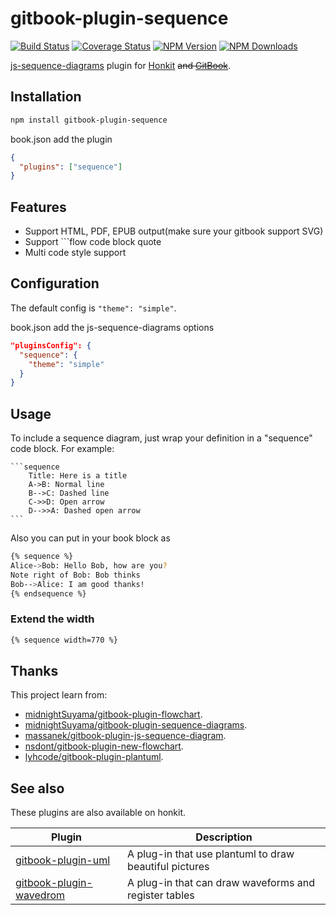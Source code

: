 # gitbook-plugin-sequence

[![Build Status](https://github.com/vowstar/gitbook-plugin-sequence/actions/workflows/test.yml/badge.svg)](https://github.com/vowstar/gitbook-plugin-sequence/actions)
[![Coverage Status](https://coveralls.io/repos/github/vowstar/gitbook-plugin-sequence/badge.svg?branch=master)](https://coveralls.io/github/vowstar/gitbook-plugin-sequence?branch=master)
[![NPM Version](https://img.shields.io/npm/v/gitbook-plugin-sequence.svg?style=flat)](https://www.npmjs.org/package/gitbook-plugin-sequence)
[![NPM Downloads](https://img.shields.io/npm/dm/gitbook-plugin-sequence.svg?style=flat)](https://www.npmjs.org/package/gitbook-plugin-sequence)

[js-sequence-diagrams](https://github.com/bramp/js-sequence-diagrams) plugin for [Honkit](https://github.com/honkit/honkit) ~~and [GitBook](https://github.com/GitbookIO/gitbook)~~.

## Installation

```bash
npm install gitbook-plugin-sequence
```

book.json add the plugin

```json
{
  "plugins": ["sequence"]
}
```

## Features

* Support HTML, PDF, EPUB output(make sure your gitbook support SVG)
* Support ```flow code block quote
* Multi code style support

## Configuration

The default config is ``"theme": "simple"``.

book.json add the js-sequence-diagrams options

```json
"pluginsConfig": {
  "sequence": {
    "theme": "simple"
  }
}
```

## Usage


To include a sequence diagram, just wrap your definition in a "sequence" code block. For example:

<pre lang="no-highlight"><code>```sequence
    Title: Here is a title
    A->B: Normal line
    B-->C: Dashed line
    C->>D: Open arrow
    D-->>A: Dashed open arrow
```
</code></pre>

Also you can put in your book block as

```bash
{% sequence %}
Alice->Bob: Hello Bob, how are you?
Note right of Bob: Bob thinks
Bob-->Alice: I am good thanks!
{% endsequence %}
```

### Extend the width

```bash
{% sequence width=770 %}
```

## Thanks

This project learn from:

* [midnightSuyama/gitbook-plugin-flowchart](https://github.com/midnightSuyama/gitbook-plugin-flowchart).
* [midnightSuyama/gitbook-plugin-sequence-diagrams](https://github.com/midnightSuyama/gitbook-plugin-sequence-diagrams).
* [massanek/gitbook-plugin-js-sequence-diagram](https://github.com/gmassanek/gitbook-plugin-js-sequence-diagram).
* [nsdont/gitbook-plugin-new-flowchart](https://github.com/nsdont/gitbook-plugin-new-flowchart).
* [lyhcode/gitbook-plugin-plantuml](https://github.com/lyhcode/gitbook-plugin-plantuml).

## See also

These plugins are also available on honkit.

|                                    Plugin                                     |                      Description                       |
| ----------------------------------------------------------------------------- | ------------------------------------------------------ |
| [gitbook-plugin-uml](https://github.com/vowstar/gitbook-plugin-uml)           | A plug-in that use plantuml to draw beautiful pictures |
| [gitbook-plugin-wavedrom](https://github.com/vowstar/gitbook-plugin-wavedrom) | A plug-in that can draw waveforms and register tables  |
